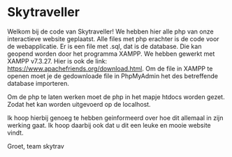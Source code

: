 # Skytraveller
Welkom bij de code van Skytraveller!
We hebben hier alle php van onze interactieve website geplaatst. Alle files met php erachter is de code voor de webapplicatie.
Er is een file met .sql, dat is de database. Die kan geopend worden door het programma XAMPP. We hebben gewerkt met XAMPP v7.3.27. 
Hier is ook de link: https://www.apachefriends.org/download.html. 
Om de file in XAMPP te openen moet je de gedownloade file in PhpMyAdmin het des betreffende database importeren.

Om de php te laten werken moet de php in het mapje htdocs worden gezet. Zodat het kan worden uitgevoerd op de localhost.

Ik hoop hierbij genoeg te hebben geinformeerd over hoe dit allemaal in zijn werking gaat.
Ik hoop daarbij ook dat u dit een leuke en mooie website vindt.

Groet,
team skytrav
